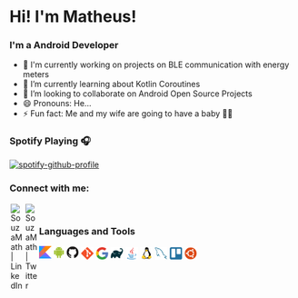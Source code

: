 # Hi! I'm Matheus!
<link rel="stylesheet" href="https://cdn.jsdelivr.net/gh/devicons/devicon@master/devicon.min.css">

### I'm a Android Developer

- 🔭 I'm currently working on projects on BLE communication with energy meters
- 🌱 I’m currently learning about Kotlin Coroutines
- 👯 I’m looking to collaborate on Android Open Source Projects 
- 😄 Pronouns: He...
- ⚡ Fun fact: Me and my wife are going to have a baby 👶🍼

### Spotify Playing 🎧

[![spotify-github-profile](https://spotify-github-profile.vercel.app/api/view?uid=12176532632&cover_image=true&theme=novatorem)](https://github.com/kittinan/spotify-github-profile)

### Connect with me:
[<img align="left" style="margin:2px 2px" alt="SouzaMath | LinkedIn" width="22px" src="https://cdn.jsdelivr.net/npm/simple-icons@v3/icons/linkedin.svg" />][linkedin]
[<img align="left" style="margin:2px 2px" alt="SouzaMath | Twitter" width="22px" src="https://cdn.jsdelivr.net/npm/simple-icons@v3/icons/twitter.svg" />][twitter]

<br>

### Languages and Tools
<img src="icons/kotlin.png" style="margin-right:2px;float:left;" alt="kotlin" width="22px"/>
<img src="icons/android.svg" style="margin-right:2px;float:left;" alt="android" width="22px"/>
<img src="icons/github.svg" style="margin-right:2px;float:left;" alt="github" width="22px"/>
<img src="icons/git.svg" style="margin:2px 2px; float:left;" alt="git" width="22px"/>
<img src="icons/google.svg" style="margin:2px 2px; float:left;" alt="google tools" width="22px"/>
<img src="icons/gradle.svg" style="margin:2px 2px; float:left;" alt="gradle" width="22px"/>
<img src="icons/java.svg" style="margin:2px 2px; float:left;" alt="java" width="22px"/>
<img src="icons/linux.svg" style="margin:2px 2px; float:left;" alt="linux" width="22px"/>
<img src="icons/mysql.svg" style="margin:2px 2px; float:left;" alt="mysql" width="22px"/>
<img src="icons/trello.svg" style="margin:2px 2px; float:left;" alt="trello" width="22px"/>
<img src="icons/ubuntu.svg" style="margin:2px 2px; float:left;" alt="ubuntu" width="22px"/>


[twitter]: https://twitter.com/matheussouzatw
[linkedin]: https://www.linkedin.com/in/matheus-souza-73700a190/

